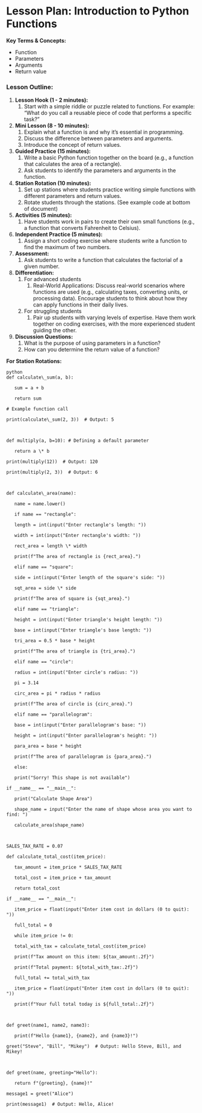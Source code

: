 ﻿# Lesson Plan: Introduction to Python Functions
**Key Terms & Concepts:**
- Function
- Parameters
- Arguments
- Return value
### Lesson Outline:
1. **Lesson Hook (1 - 2 minutes):**
   1. Start with a simple riddle or puzzle related to functions. For example: “What do you call a reusable piece of code that performs a specific task?”
1. **Mini Lesson (8 - 10 minutes):**
   1. Explain what a function is and why it’s essential in programming.
   1. Discuss the difference between parameters and arguments.
   1. Introduce the concept of return values.
1. **Guided Practice (15 minutes):**
   1. Write a basic Python function together on the board (e.g., a function that calculates the area of a rectangle).
   1. Ask students to identify the parameters and arguments in the function.
1. **Station Rotation (10 minutes):**
   1. Set up stations where students practice writing simple functions with different parameters and return values.
   1. Rotate students through the stations. (See example code at bottom of document)
1. **Activities (5 minutes):**
   1. Have students work in pairs to create their own small functions (e.g., a function that converts Fahrenheit to Celsius).
1. **Independent Practice (5 minutes):**
   1. Assign a short coding exercise where students write a function to find the maximum of two numbers.
1. **Assessment:**
   1. Ask students to write a function that calculates the factorial of a given number.
1. **Differentiation:**
   1. For advanced students
      1. Real-World Applications: Discuss real-world scenarios where functions are used (e.g., calculating taxes, converting units, or processing data). Encourage students to think about how they can apply functions in their daily lives.
   1. For struggling students
      1. Pair up students with varying levels of expertise. Have them work together on coding exercises, with the more experienced student guiding the other.
1. **Discussion Questions:**
   1. What is the purpose of using parameters in a function?
   1. How can you determine the return value of a function?

**For Station Rotations:**

```
python
def calculate\_sum(a, b):

   sum = a + b

   return sum

# Example function call

print(calculate\_sum(2, 3))  # Output: 5



def multiply(a, b=10): # Defining a default parameter

   return a \* b

print(multiply(12))  # Output: 120

print(multiply(2, 3))  # Output: 6



def calculate\_area(name):

   name = name.lower()

   if name == "rectangle":

   length = int(input("Enter rectangle's length: "))

   width = int(input("Enter rectangle's width: "))

   rect_area = length \* width

   print(f"The area of rectangle is {rect_area}.")

   elif name == "square":

   side = int(input("Enter length of the square's side: "))

   sqt_area = side \* side

   print(f"The area of square is {sqt_area}.")

   elif name == "triangle":

   height = int(input("Enter triangle's height length: "))

   base = int(input("Enter triangle's base length: "))

   tri_area = 0.5 * base * height

   print(f"The area of triangle is {tri_area}.")

   elif name == "circle":

   radius = int(input("Enter circle's radius: "))

   pi = 3.14

   circ_area = pi * radius * radius

   print(f"The area of circle is {circ_area}.")

   elif name == "parallelogram":

   base = int(input("Enter parallelogram's base: "))

   height = int(input("Enter parallelogram's height: "))

   para_area = base * height

   print(f"The area of parallelogram is {para_area}.")

   else:

   print("Sorry! This shape is not available")

if __name__ == "__main__":

   print("Calculate Shape Area")

   shape_name = input("Enter the name of shape whose area you want to find: ")

   calculate_area(shape_name)



SALES_TAX_RATE = 0.07

def calculate_total_cost(item_price):

   tax_amount = item_price * SALES_TAX_RATE

   total_cost = item_price + tax_amount

   return total_cost

if __name__ == "__main__":

   item_price = float(input("Enter item cost in dollars (0 to quit): "))

   full_total = 0

   while item_price != 0:

   total_with_tax = calculate_total_cost(item_price)

   print(f"Tax amount on this item: ${tax_amount:.2f}")

   print(f"Total payment: ${total_with_tax:.2f}")

   full_total += total_with_tax

   item_price = float(input("Enter item cost in dollars (0 to quit): "))

   print(f"Your full total today is ${full_total:.2f}")



def greet(name1, name2, name3):

   print(f"Hello {name1}, {name2}, and {name3}!")

greet("Steve", "Bill", "Mikey")  # Output: Hello Steve, Bill, and Mikey!



def greet(name, greeting="Hello"):

   return f"{greeting}, {name}!"

message1 = greet("Alice")

print(message1)  # Output: Hello, Alice!
```


